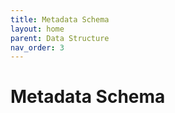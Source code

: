 ```yaml
---
title: Metadata Schema
layout: home
parent: Data Structure
nav_order: 3
---
```


# Metadata Schema